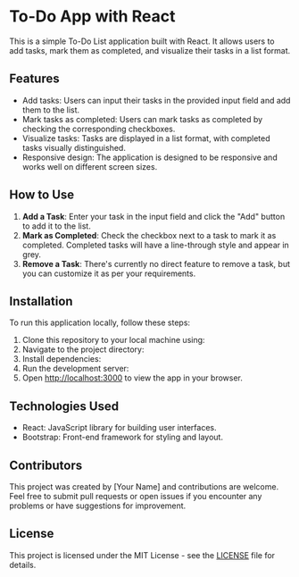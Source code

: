 # To-Do App with React

This is a simple To-Do List application built with React. It allows users to add tasks, mark them as completed, and visualize their tasks in a list format.

## Features

- Add tasks: Users can input their tasks in the provided input field and add them to the list.
- Mark tasks as completed: Users can mark tasks as completed by checking the corresponding checkboxes.
- Visualize tasks: Tasks are displayed in a list format, with completed tasks visually distinguished.
- Responsive design: The application is designed to be responsive and works well on different screen sizes.

## How to Use

1. **Add a Task**: Enter your task in the input field and click the "Add" button to add it to the list.
2. **Mark as Completed**: Check the checkbox next to a task to mark it as completed. Completed tasks will have a line-through style and appear in grey.
3. **Remove a Task**: There's currently no direct feature to remove a task, but you can customize it as per your requirements.

## Installation

To run this application locally, follow these steps:

1. Clone this repository to your local machine using:
2. Navigate to the project directory:
3. Install dependencies:
4. Run the development server:
5. Open [http://localhost:3000](http://localhost:3000) to view the app in your browser.

## Technologies Used

- React: JavaScript library for building user interfaces.
- Bootstrap: Front-end framework for styling and layout.

## Contributors

This project was created by [Your Name] and contributions are welcome. Feel free to submit pull requests or open issues if you encounter any problems or have suggestions for improvement.

## License

This project is licensed under the MIT License - see the [LICENSE](LICENSE) file for details.
